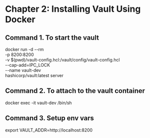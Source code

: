 # Chapter 2: Installing Vault Using Docker

## Command 1. To start the vault

docker run -d --rm \
  -p 8200:8200 \
  -v $(pwd)/vault-config.hcl:/vault/config/vault-config.hcl \
  --cap-add=IPC_LOCK \
  --name vault-dev \
    hashicorp/vault:latest server

## Command 2. To attach to the vault container

docker exec -it vault-dev /bin/sh

## Command 3. Setup env vars

export VAULT_ADDR=http://localhost:8200